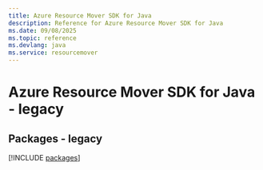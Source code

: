 ```yaml
---
title: Azure Resource Mover SDK for Java
description: Reference for Azure Resource Mover SDK for Java
ms.date: 09/08/2025
ms.topic: reference
ms.devlang: java
ms.service: resourcemover
---
```

# Azure Resource Mover SDK for Java - legacy
## Packages - legacy
[!INCLUDE [packages](resource-mover-index.md)]